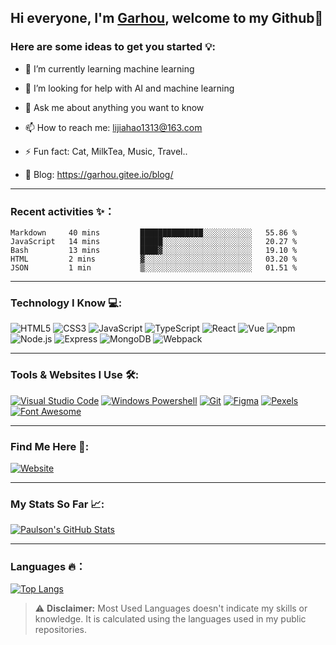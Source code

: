 ## Hi everyone, I'm [Garhou](https://github.com/Garhou1313/), welcome to my Github👋 

### Here are some ideas to get you started 💡:

- 🌱 I’m currently learning machine learning
- 🤔 I’m looking for help with AI and machine learning
- 💬 Ask me about anything you want to know
- 📫 How to reach me: lijiahao1313@163.com

- ⚡ Fun fact: Cat, MilkTea, Music, Travel..
- 💖 Blog: https://garhou.gitee.io/blog/

-----------------------------------------

### Recent activities ✨：

<!--START_SECTION:waka-->
```text
Markdown     40 mins         ██████████████░░░░░░░░░░░   55.86 % 
JavaScript   14 mins         █████░░░░░░░░░░░░░░░░░░░░   20.27 % 
Bash         13 mins         ████▓░░░░░░░░░░░░░░░░░░░░   19.10 % 
HTML         2 mins          ▓░░░░░░░░░░░░░░░░░░░░░░░░   03.20 % 
JSON         1 min           ▒░░░░░░░░░░░░░░░░░░░░░░░░   01.51 % 
```
<!--END_SECTION:waka-->

-----------------------------------------

### Technology I Know 💻:

![HTML5](https://img.shields.io/badge/HTML5-Expert-d1d1d1?style=for-the-badge&logo=HTML5&labelColor=E34F26&logoColor=white) ![CSS3](https://img.shields.io/badge/CSS3-Expert-d1d1d1?style=for-the-badge&logo=CSS3&labelColor=1572B6&logoColor=white) ![JavaScript](https://img.shields.io/badge/JavaScript-Intermediate-d1d1d1?style=for-the-badge&logo=JavaScript&labelColor=F7DF1E&logoColor=white) ![TypeScript](https://img.shields.io/badge/TypeScript-Intermediate-d1d1d1?style=for-the-badge&logo=TypeScript&labelColor=3178C6&logoColor=white) ![React](https://img.shields.io/badge/React-InterMEDIATE-d1d1d1?style=for-the-badge&logo=React&labelColor=61DAFB&logoColor=white) ![Vue](https://img.shields.io/badge/Vue-Intermediate-d1d1d1?style=for-the-badge&logo=Vue&labelColor=4FC08D&logoColor=white) ![npm](https://img.shields.io/badge/npm-Expert-d1d1d1?style=for-the-badge&logo=NPM&labelColor=CB3837&logoColor=white) ![Node.js](https://img.shields.io/badge/Node.js-INTERMIDIATE-d1d1d1?style=for-the-badge&logo=Node.js&labelColor=339933&logoColor=white) ![Express](https://img.shields.io/badge/Express-INTERMIDIATE-d1d1d1?style=for-the-badge&logo=Express&labelColor=000000&logoColor=white) ![MongoDB](https://img.shields.io/badge/MongoDB-Basic-d1d1d1?style=for-the-badge&logo=MongoDB&labelColor=47A248&logoColor=white) ![Webpack](https://img.shields.io/badge/Webpack-Intermediate-d1d1d1?style=for-the-badge&logo=Webpack&labelColor=8DD6F9&logoColor=white) 

-----------------------------------------

### Tools & Websites I Use 🛠️:

[![Visual Studio Code](https://img.shields.io/badge/Visual%20Studio%20Code-Code%20Editor-d1d1d1?style=for-the-badge&logo=Visual-Studio-Code&labelColor=007ACC&logoColor=white)](https://code.visualstudio.com/) [![Windows Powershell](https://img.shields.io/badge/Windows_Powershell-Command_Line_Interface-d1d1d1?style=for-the-badge&logo=Powershell&labelColor=5391FE&logoColor=white)](https://docs.microsoft.com/en-us/powershell/) [![Git](https://img.shields.io/badge/Git-Version%20Control-d1d1d1?style=for-the-badge&logo=Git&labelColor=F05032&logoColor=white)](https://git-scm.com/) [![Figma](https://img.shields.io/badge/Figma-Design%20Prototypes-d1d1d1?style=for-the-badge&logo=Figma&labelColor=F24E1E&logoColor=white)](https://www.figma.com/) [![Pexels](https://img.shields.io/badge/Pexels-Free%20HD%20Images-d1d1d1?style=for-the-badge&logo=Pexels&labelColor=05A081&logoColor=white)](https://www.pexels.com/) [![Font Awesome](https://img.shields.io/badge/Font%20Awesome-Icons-d1d1d1?style=for-the-badge&logo=Font-Awesome&labelColor=339AF0&logoColor=white)](https://fontawesome.com/)

-----------------------------------------

### Find Me Here 🧐:

[![Website](https://img.shields.io/badge/Website-Garhou-d1d1d1?style=for-the-badge&labelColor=blueviolet)](https://garhou.gitee.io/blog/) 

-----------------------------------------

### My Stats So Far 📈:

[![Paulson's GitHub Stats](https://github-readme-stats.vercel.app/api?username=Garhou1313&count_private=true&show_icons=true&theme=algolia&include_all_commits=true&custom_title=My%20GitHub%20Stats)](https://github.com/anuraghazra/github-readme-stats)   

-----------------------------------------

### Languages 🔥：

[![Top Langs](https://github-readme-stats.vercel.app/api/top-langs/?username=Garhou1313&layout=compact&theme=algolia)](https://github.com/anuraghazra/github-readme-stats)

> ⚠️ **Disclaimer:** Most Used Languages doesn't indicate my skills or knowledge. It is calculated using the languages used in my public repositories.
